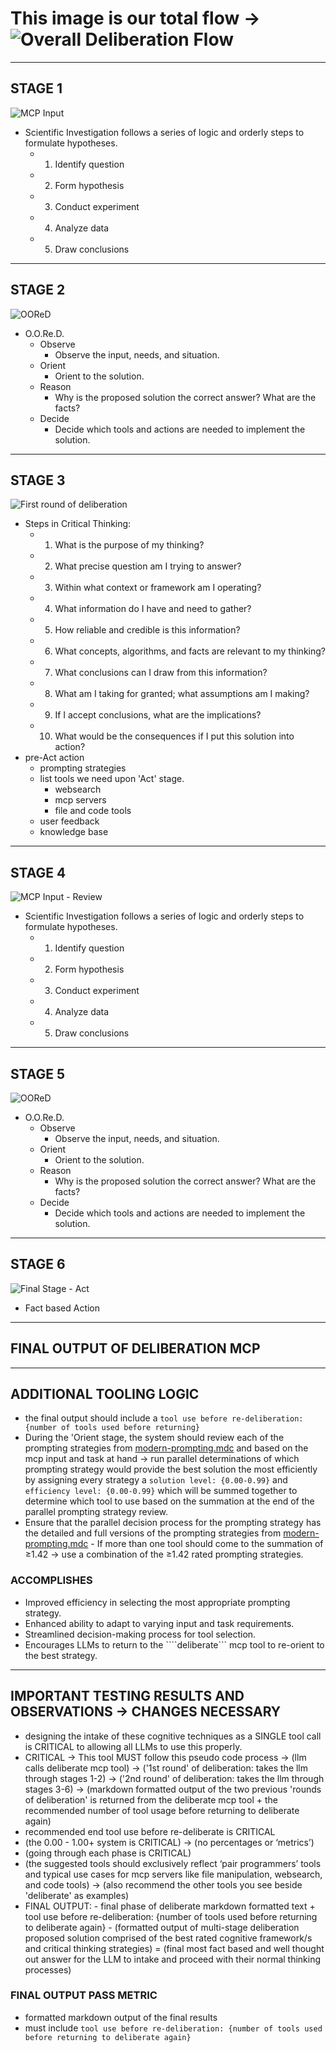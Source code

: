 # This image is our total flow -> ![Overall Deliberation Flow](/new-flow/new-flow-images/overall-flow.png)

___

## STAGE 1

![MCP Input](/new-flow/new-flow-images/stage-1-mcp-input.png)

- Scientific Investigation follows a series of logic and orderly steps to formulate hypotheses.
    - 1. Identify question
    - 2. Form hypothesis
    - 3. Conduct experiment
    - 4. Analyze data
    - 5. Draw conclusions

___

## STAGE 2

![OOReD](/new-flow/new-flow-images/stage-2-OOReD-flow.png)

- O.O.Re.D.
    - Observe
        - Observe the input, needs, and situation.
    - Orient
        - Orient to the solution.
    - Reason
        - Why is the proposed solution the correct answer? What are the facts?
    - Decide
        - Decide which tools and actions are needed to implement the solution.

___

## STAGE 3

![First round of deliberation](/new-flow/new-flow-images/stage-3-first-round-of-deliberation.png)

- Steps in Critical Thinking:
    - 1. What is the purpose of my thinking?
    - 2. What precise question am I trying to answer?
    - 3. Within what context or framework am I operating?
    - 4. What information do I have and need to gather?
    - 5. How reliable and credible is this information?
    - 6. What concepts, algorithms, and facts are relevant to my thinking?
    - 7. What conclusions can I draw from this information?
    - 8. What am I taking for granted; what assumptions am I making?
    - 9. If I accept conclusions, what are the implications?
    - 10. What would be the consequences if I put this solution into action?
- pre-Act action
    - prompting strategies
    - list tools we need upon 'Act' stage.
        - websearch
        - mcp servers
        - file and code tools
    - user feedback
    - knowledge base

___

## STAGE 4

![MCP Input - Review](/new-flow/new-flow-images/stage-1-mcp-input.png)

- Scientific Investigation follows a series of logic and orderly steps to formulate hypotheses.
    - 1. Identify question
    - 2. Form hypothesis
    - 3. Conduct experiment
    - 4. Analyze data
    - 5. Draw conclusions

___

## STAGE 5

![OOReD](/new-flow/new-flow-images/stage-2-OOReD-flow.png)

- O.O.Re.D.
    - Observe
        - Observe the input, needs, and situation.
    - Orient
        - Orient to the solution.
    - Reason
        - Why is the proposed solution the correct answer? What are the facts?
    - Decide
        - Decide which tools and actions are needed to implement the solution.

___

## STAGE 6

![Final Stage - Act](/new-flow/new-flow-images/final-stage-Act-upon-deliberation.png)
- Fact based Action

___

## FINAL OUTPUT OF DELIBERATION MCP


___

## ADDITIONAL TOOLING LOGIC

- the final output should include a ```tool use before re-deliberation: {number of tools used before returning}```
- During the 'Orient stage, the system should review each of the prompting strategies from [modern-prompting.mdc](modern-prompting.mdc) and based on the mcp input and task at hand -> run parallel determinations of which prompting strategy would provide the best solution the most efficiently by assigning every strategy a ```solution level: {0.00-0.99}``` and ```efficiency level: {0.00-0.99}``` which will be summed together to determine which tool to use based on the summation at the end of the parallel prompting strategy review.
- Ensure that the parallel decision process for the prompting strategy has the detailed and full versions of the prompting strategies from [modern-prompting.mdc](modern-prompting.mdc)
        - If more than one tool should come to the summation of ≥1.42 -> use a combination of the ≥1.42 rated prompting strategies.

### ACCOMPLISHES

- Improved efficiency in selecting the most appropriate prompting strategy.
- Enhanced ability to adapt to varying input and task requirements.
- Streamlined decision-making process for tool selection.
- Encourages LLMs to return to the ````deliberate``` mcp tool to re-orient to the best strategy.

___

## IMPORTANT TESTING RESULTS AND OBSERVATIONS -> CHANGES NECESSARY

 - designing the intake of these cognitive techniques as a SINGLE tool call is CRITICAL to allowing all LLMs to use this properly.
- CRITICAL -> This tool MUST follow this pseudo code process -> (llm calls deliberate mcp tool) -> ('1st round' of deliberation: takes the llm through stages 1-2) -> ('2nd round' of deliberation: takes the llm through stages 3-6) -> (markdown formatted output of the two previous 'rounds of deliberation' is returned from the deliberate mcp tool + the recommended number of tool usage before returning to deliberate again)
- recommended end tool use before re-deliberate is CRITICAL
- (the 0.00 - 1.00+ system is CRITICAL) → (no percentages or ‘metrics’)
- (going through each phase is CRITICAL)
- (the suggested tools should exclusively reflect ‘pair programmers’ tools and typical use cases for mcp servers like file manipulation, websearch, and code tools) -> (also recommend the other tools you see beside 'deliberate' as examples)
- FINAL OUTPUT:
        - final phase of deliberate markdown formatted text + tool use before re-deliberation: {number of tools used before returning to deliberate again}
        - (formatted output of multi-stage deliberation proposed solution comprised of the best rated cognitive framework/s and critical thinking strategies) = (final most fact based and well thought out answer for the LLM to intake and proceed with their normal thinking processes)

### FINAL OUTPUT PASS METRIC

- formatted markdown output of the final results
- must include ```tool use before re-deliberation: {number of tools used before returning to deliberate again}```
